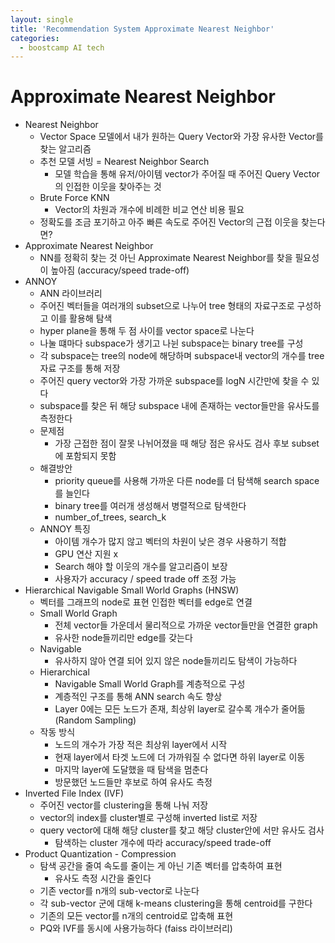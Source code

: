 ```yaml
---
layout: single
title: 'Recommendation System Approximate Nearest Neighbor'
categories:
  - boostcamp AI tech
---
```

# Approximate Nearest Neighbor
- Nearest Neighbor
  - Vector Space 모델에서 내가 원하는 Query Vector와 가장 유사한 Vector를 찾는 알고리즘
  - 추천 모델 서빙 = Nearest Neighbor Search
    - 모델 학습을 통해 유저/아이템 vector가 주어질 때 주어진 Query Vector의 인접한 이웃을 찾아주는 것
  - Brute Force KNN
    - Vector의 차원과 개수에 비례한 비교 연산 비용 필요
  - 정확도를 조금 포기하고 아주 빠른 속도로 주어진 Vector의 근접 이웃을 찾는다면?
- Approximate Nearest Neighbor
  - NN를 정확히 찾는 것 아닌 Approximate Nearest Neighbor를 찾을 필요성이 높아짐 (accuracy/speed trade-off)
- ANNOY
  - ANN 라이브러리
  - 주어진 벡터들을 여러개의 subset으로 나누어 tree 형태의 자료구조로 구성하고 이를 활용해 탐색
  - hyper plane을 통해 두 점 사이를 vector space로 나눈다
  - 나눌 떄마다 subspace가 생기고 나뉜 subspace는 binary tree를 구성
  - 각 subspace는 tree의 node에 해당하며 subspace내 vector의 개수를 tree 자료 구조를 통해 저장
  - 주어진 query vector와 가장 가까운 subspace를 logN 시간만에 찾을 수 있다
  - subspace를 찾은 뒤 해당 subspace 내에 존재하는 vector들만을 유사도를 측정한다
  - 문제점
    - 가장 근접한 점이 잘못 나뉘어졌을 때 해당 점은 유사도 검사 후보 subset에 포함되지 못함
  - 해결방안
    - priority queue를 사용해 가까운 다른 node를 더 탐색해 search space를 늘인다
    - binary tree를 여러개 생성해서 병렬적으로 탐색한다
    - number_of_trees, search_k
  - ANNOY 특징
    - 아이템 개수가 많지 않고 벡터의 차원이 낮은 경우 사용하기 적합
    - GPU 연산 지원 x
    - Search 해야 할 이웃의 개수를 알고리즘이 보장
    - 사용자가 accuracy / speed trade off 조정 가능
- Hierarchical Navigable Small World Graphs (HNSW)
  - 벡터를 그래프의 node로 표현 인접한 벡터를 edge로 연결
  - Small World Graph
    - 전체 vector들 가운데서 물리적으로 가까운 vector들만을 연결한 graph
    - 유사한 node들끼리만 edge를 갖는다
  - Navigable
    - 유사하지 않아 연결 되어 있지 않은 node들끼리도 탐색이 가능하다
  - Hierarchical
    - Navigable Small World Graph를 계층적으로 구성
    - 계층적인 구조를 통해 ANN search 속도 향상
    - Layer 0에는 모든 노드가 존재, 최상위 layer로 갈수록 개수가 줄어듦 (Random Sampling)
  - 작동 방식
    - 노드의 개수가 가장 적은 최상위 layer에서 시작
    - 현재 layer에서 타겟 노드에 더 가까워질 수 없다면 하위 layer로 이동
    - 마지막 layer에 도달했을 때 탐색을 멈춘다
    - 방문했던 노드들만 후보로 하여 유사도 측정
- Inverted File Index (IVF)
  - 주어진 vector를 clustering을 통해 나눠 저장
  - vector의 index를 cluster별로 구성해 inverted list로 저장
  - query vector에 대해 해당 cluster를 찾고 해당 cluster안에 서만 유사도 검사
    - 탐색하는 cluster 개수에 따라 accuracy/speed trade-off
- Product Quantization - Compression
  - 탐색 공간을 줄여 속도를 줄이는 게 아닌 기존 벡터를 압축하여 표현
    - 유사도 측정 시간을 줄인다
  - 기존 vector를 n개의 sub-vector로 나눈다
  - 각 sub-vector 군에 대해 k-means clustering을 통해 centroid를 구한다
  - 기존의 모든 vector를 n개의 centroid로 압축해 표현
  - PQ와 IVF를 동시에 사용가능하다 (faiss 라이브러리)